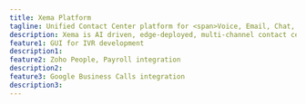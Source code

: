 ```yaml
---
title: Xema Platform
tagline: Unified Contact Center platform for <span>Voice, Email, Chat, and Social Media</span>
description: Xema is AI driven, edge-deployed, multi-channel contact center platform that enables multi-skilled, blended Agents handle diverse tasks using skill based routing.
feature1: GUI for IVR development
description1:
feature2: Zoho People, Payroll integration
description2:
feature3: Google Business Calls integration
description3:
---
```

